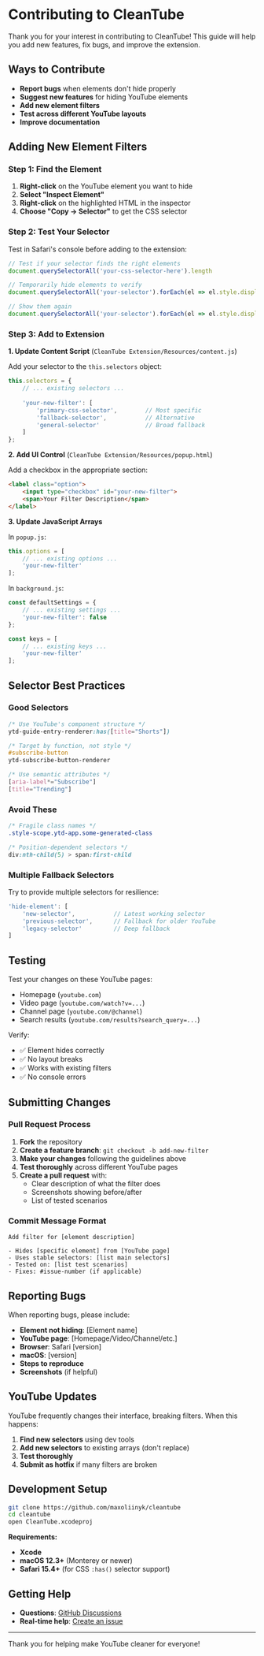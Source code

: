 # Contributing to CleanTube

Thank you for your interest in contributing to CleanTube! This guide will help you add new features, fix bugs, and improve the extension.

## Ways to Contribute

- **Report bugs** when elements don't hide properly
- **Suggest new features** for hiding YouTube elements
- **Add new element filters**
- **Test across different YouTube layouts**
- **Improve documentation**

## Adding New Element Filters

### Step 1: Find the Element

1. **Right-click** on the YouTube element you want to hide
2. **Select "Inspect Element"** 
3. **Right-click** on the highlighted HTML in the inspector
4. **Choose "Copy → Selector"** to get the CSS selector

### Step 2: Test Your Selector

Test in Safari's console before adding to the extension:

```javascript
// Test if your selector finds the right elements
document.querySelectorAll('your-css-selector-here').length

// Temporarily hide elements to verify
document.querySelectorAll('your-selector').forEach(el => el.style.display = 'none')

// Show them again
document.querySelectorAll('your-selector').forEach(el => el.style.display = '')
```

### Step 3: Add to Extension

**1. Update Content Script** (`CleanTube Extension/Resources/content.js`)

Add your selector to the `this.selectors` object:

```javascript
this.selectors = {
    // ... existing selectors ...
    
    'your-new-filter': [
        'primary-css-selector',        // Most specific
        'fallback-selector',           // Alternative
        'general-selector'             // Broad fallback
    ]
};
```

**2. Add UI Control** (`CleanTube Extension/Resources/popup.html`)

Add a checkbox in the appropriate section:

```html
<label class="option">
    <input type="checkbox" id="your-new-filter">
    <span>Your Filter Description</span>
</label>
```

**3. Update JavaScript Arrays**

In `popup.js`:
```javascript
this.options = [
    // ... existing options ...
    'your-new-filter'
];
```

In `background.js`:
```javascript
const defaultSettings = {
    // ... existing settings ...
    'your-new-filter': false
};

const keys = [
    // ... existing keys ...
    'your-new-filter'
];
```

## Selector Best Practices

### Good Selectors
```css
/* Use YouTube's component structure */
ytd-guide-entry-renderer:has([title="Shorts"])

/* Target by function, not style */
#subscribe-button
ytd-subscribe-button-renderer

/* Use semantic attributes */
[aria-label*="Subscribe"]
[title="Trending"]
```

### Avoid These
```css
/* Fragile class names */
.style-scope.ytd-app.some-generated-class

/* Position-dependent selectors */
div:nth-child(5) > span:first-child
```

### Multiple Fallback Selectors

Try to provide multiple selectors for resilience:

```javascript
'hide-element': [
    'new-selector',           // Latest working selector
    'previous-selector',      // Fallback for older YouTube  
    'legacy-selector'         // Deep fallback
]
```

## Testing

Test your changes on these YouTube pages:
- Homepage (`youtube.com`)
- Video page (`youtube.com/watch?v=...`)
- Channel page (`youtube.com/@channel`)
- Search results (`youtube.com/results?search_query=...`)

Verify:
- ✅ Element hides correctly
- ✅ No layout breaks
- ✅ Works with existing filters
- ✅ No console errors

## Submitting Changes

### Pull Request Process
1. **Fork** the repository
2. **Create a feature branch**: `git checkout -b add-new-filter`
3. **Make your changes** following the guidelines above
4. **Test thoroughly** across different YouTube pages
5. **Create a pull request** with:
   - Clear description of what the filter does
   - Screenshots showing before/after
   - List of tested scenarios

### Commit Message Format
```
Add filter for [element description]

- Hides [specific element] from [YouTube page]
- Uses stable selectors: [list main selectors]
- Tested on: [list test scenarios]
- Fixes: #issue-number (if applicable)
```

## Reporting Bugs

When reporting bugs, please include:

- **Element not hiding**: [Element name]
- **YouTube page**: [Homepage/Video/Channel/etc.]
- **Browser**: Safari [version]
- **macOS**: [version] 
- **Steps to reproduce**
- **Screenshots** (if helpful)

## YouTube Updates

YouTube frequently changes their interface, breaking filters. When this happens:

1. **Find new selectors** using dev tools
2. **Add new selectors** to existing arrays (don't replace)
3. **Test thoroughly**
4. **Submit as hotfix** if many filters are broken

## Development Setup

```bash
git clone https://github.com/maxoliinyk/cleantube
cd cleantube
open CleanTube.xcodeproj
```

**Requirements:**
- **Xcode**
- **macOS 12.3+** (Monterey or newer) 
- **Safari 15.4+** (for CSS `:has()` selector support)

## Getting Help

- **Questions**: [GitHub Discussions](https://github.com/maxoliinyk/cleantube/discussions)
- **Real-time help**: [Create an issue](https://github.com/maxoliinyk/cleantube/issues)

---

Thank you for helping make YouTube cleaner for everyone! 